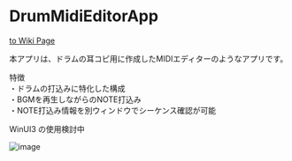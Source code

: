 # DrumMidiEditorApp

[to Wiki Page](../../wiki)

本アプリは、ドラムの耳コピ用に作成したMIDIエディターのようなアプリです。  

特徴  
・ドラムの打込みに特化した構成  
・BGMを再生しながらのNOTE打込み  
・NOTE打込み情報を別ウィンドウでシーケンス確認が可能  

WinUI3 の使用検討中

![image](https://user-images.githubusercontent.com/97685486/178395181-8dbacf4f-8edf-4d8d-aab4-ce9f17f6eecd.png)
